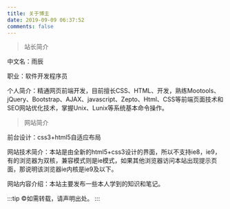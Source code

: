 ```yaml
---
title: 关于博主
date: 2019-09-09 06:37:52
comments: false
---
```

> 站长简介

中文名：雨辰

职业：软件开发程序员

个人简介：精通网页前端开发，目前擅长CSS、HTML、开发，熟练Mootools、jQuery、Bootstrap、AJAX、javascript、Zepto、Html、CSS等前端页面技术和SEO网站优化技术，掌握Unix、Lunix等系统基本命令操作。



> 网站简介

前台设计：css3+html5自适应布局

网站技术简介：本站是由全新的html5+css3设计的界面，所以不支持ie8，ie9，有的浏览器为双核，兼容模式则是ie模式，如果其他浏览器访问本站出现提示页面，那说明该浏览器ie内核是ie9及以下。

网站内容介绍：本站主要发布一些本人学到的知识和笔记。

:::tip
&copy;如需转载，请声明出处。
:::